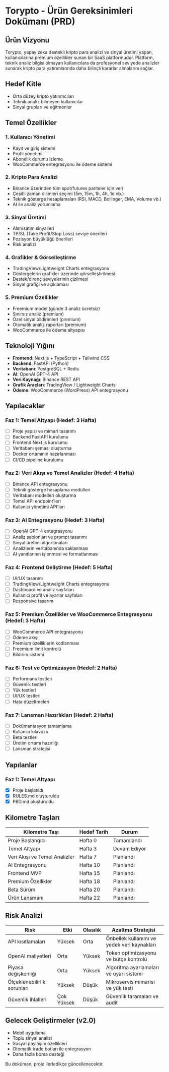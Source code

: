 # Torypto - Ürün Gereksinimleri Dokümanı (PRD)

## Ürün Vizyonu

Torypto, yapay zeka destekli kripto para analizi ve sinyal üretimi yapan, kullanıcılarına premium özellikler sunan bir SaaS platformudur. Platform, teknik analiz bilgisi olmayan kullanıcılara da profesyonel seviyede analizler sunarak kripto para yatırımlarında daha bilinçli kararlar almalarını sağlar.

## Hedef Kitle

- Orta düzey kripto yatırımcıları
- Teknik analiz bilmeyen kullanıcılar
- Sinyal grupları ve eğitmenler

## Temel Özellikler

### 1. Kullanıcı Yönetimi
- Kayıt ve giriş sistemi
- Profil yönetimi
- Abonelik durumu izleme
- WooCommerce entegrasyonu ile ödeme sistemi

### 2. Kripto Para Analizi
- Binance üzerinden tüm spot/futures pariteler için veri
- Çeşitli zaman dilimleri seçimi (5m, 15m, 1h, 4h, 1d vb.)
- Teknik gösterge hesaplamaları (RSI, MACD, Bollinger, EMA, Volume vb.)
- AI ile analiz yorumlama

### 3. Sinyal Üretimi
- Alım/satım sinyalleri
- TP/SL (Take Profit/Stop Loss) seviye önerileri
- Pozisyon büyüklüğü önerileri
- Risk analizi

### 4. Grafikler & Görselleştirme
- TradingView/Lightweight Charts entegrasyonu
- Göstergelerin grafikler üzerinde görselleştirilmesi
- Destek/direnç seviyelerinin çizilmesi
- Sinyal grafiği ve açıklaması

### 5. Premium Özellikler
- Freemium model (günde 3 analiz ücretsiz)
- Sınırsız analiz (premium)
- Özel sinyal bildirimleri (premium)
- Otomatik analiz raporları (premium)
- WooCommerce ile ödeme altyapısı

## Teknoloji Yığını

- **Frontend**: Next.js + TypeScript + Tailwind CSS
- **Backend**: FastAPI (Python)
- **Veritabanı**: PostgreSQL + Redis
- **AI**: OpenAI GPT-4 API
- **Veri Kaynağı**: Binance REST API
- **Grafik Araçları**: TradingView / Lightweight Charts
- **Ödeme**: WooCommerce (WordPress) API entegrasyonu

## Yapılacaklar

### Faz 1: Temel Altyapı (Hedef: 3 Hafta)
- [ ] Proje yapısı ve mimari tasarımı
- [ ] Backend FastAPI kurulumu
- [ ] Frontend Next.js kurulumu
- [ ] Veritabanı şeması oluşturma
- [ ] Docker ortamının hazırlanması
- [ ] CI/CD pipeline kurulumu

### Faz 2: Veri Akışı ve Temel Analizler (Hedef: 4 Hafta)
- [ ] Binance API entegrasyonu
- [ ] Teknik gösterge hesaplama modülleri
- [ ] Veritabanı modelleri oluşturma
- [ ] Temel API endpoint'leri
- [ ] Kullanıcı yönetimi API'ları

### Faz 3: AI Entegrasyonu (Hedef: 3 Hafta)
- [ ] OpenAI GPT-4 entegrasyonu
- [ ] Analiz şablonları ve prompt tasarımı
- [ ] Sinyal üretimi algoritmaları
- [ ] Analizlerin veritabanında saklanması
- [ ] AI yanıtlarının işlenmesi ve formatlanması

### Faz 4: Frontend Geliştirme (Hedef: 5 Hafta)
- [ ] UI/UX tasarımı
- [ ] TradingView/Lightweight Charts entegrasyonu
- [ ] Dashboard ve analiz sayfaları
- [ ] Kullanıcı profil ve ayarlar sayfaları
- [ ] Responsive tasarım

### Faz 5: Premium Özellikler ve WooCommerce Entegrasyonu (Hedef: 3 Hafta)
- [ ] WooCommerce API entegrasyonu
- [ ] Ödeme akışı
- [ ] Premium özelliklerin kodlanması
- [ ] Freemium limit kontrolü
- [ ] Bildirim sistemi

### Faz 6: Test ve Optimizasyon (Hedef: 2 Hafta)
- [ ] Performans testleri
- [ ] Güvenlik testleri
- [ ] Yük testleri
- [ ] UI/UX testleri
- [ ] Hata düzeltmeleri

### Faz 7: Lansman Hazırlıkları (Hedef: 2 Hafta)
- [ ] Dokümantasyon tamamlama
- [ ] Kullanıcı kılavuzu
- [ ] Beta testleri
- [ ] Üretim ortamı hazırlığı
- [ ] Lansman stratejisi

## Yapılanlar

### Faz 1: Temel Altyapı
- [x] Proje başlatıldı
- [x] RULES.md oluşturuldu
- [x] PRD.md oluşturuldu

## Kilometre Taşları

| Kilometre Taşı | Hedef Tarih | Durum |
|----------------|-------------|-------|
| Proje Başlangıcı | Hafta 0 | Tamamlandı |
| Temel Altyapı | Hafta 3 | Devam Ediyor |
| Veri Akışı ve Temel Analizler | Hafta 7 | Planlandı |
| AI Entegrasyonu | Hafta 10 | Planlandı |
| Frontend MVP | Hafta 15 | Planlandı |
| Premium Özellikler | Hafta 18 | Planlandı |
| Beta Sürüm | Hafta 20 | Planlandı |
| Ürün Lansmanı | Hafta 22 | Planlandı |

## Risk Analizi

| Risk | Etki | Olasılık | Azaltma Stratejisi |
|------|------|----------|---------------------|
| API kısıtlamaları | Yüksek | Orta | Önbellek kullanımı ve yedek veri kaynakları |
| OpenAI maliyetleri | Orta | Yüksek | Token optimizasyonu ve bütçe kontrolü |
| Piyasa değişkenliği | Orta | Yüksek | Algoritma ayarlamaları ve uyarı sistemi |
| Ölçeklenebilirlik sorunları | Yüksek | Düşük | Mikroservis mimarisi ve yük testi |
| Güvenlik ihlalleri | Çok Yüksek | Düşük | Güvenlik taramaları ve audit |

## Gelecek Geliştirmeler (v2.0)

- Mobil uygulama
- Toplu sinyal analizi
- Sosyal paylaşım özellikleri
- Otomatik trade botları ile entegrasyon
- Daha fazla borsa desteği

Bu doküman, proje ilerledikçe güncellenecektir. 